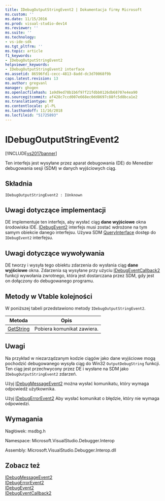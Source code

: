 ```yaml
---
title: IDebugOutputStringEvent2 | Dokumentacja firmy Microsoft
ms.custom: ''
ms.date: 11/15/2016
ms.prod: visual-studio-dev14
ms.reviewer: ''
ms.suite: ''
ms.technology:
- vs-ide-sdk
ms.tgt_pltfrm: ''
ms.topic: article
f1_keywords:
- IDebugOutputStringEvent2
helpviewer_keywords:
- IDebugOutputStringEvent2 interface
ms.assetid: 86596fd1-cecc-4813-8add-dc3d70068f9b
caps.latest.revision: 13
ms.author: gregvanl
manager: ghogen
ms.openlocfilehash: 1a9d9ed78b1b6f97f21fdbb0126db68707e4ea90
ms.sourcegitcommit: af428c7ccd007e668ec0dd8697c88fc5d8bca1e2
ms.translationtype: MT
ms.contentlocale: pl-PL
ms.lasthandoff: 11/16/2018
ms.locfileid: "51725893"
---
```

# <a name="idebugoutputstringevent2"></a>IDebugOutputStringEvent2
[!INCLUDE[vs2017banner](../../../includes/vs2017banner.md)]

Ten interfejs jest wysyłane przez aparat debugowania (DE) do Menedżer debugowania sesji (SDM) w danych wyjściowych ciąg.  
  
## <a name="syntax"></a>Składnia  
  
```  
IDebugOutputStringEvent2 : IUnknown  
```  
  
## <a name="notes-for-implementers"></a>Uwagi dotyczące implementacji  
 DE implementuje ten interfejs, aby wysłać ciąg **dane wyjściowe** okna środowiska IDE. [IDebugEvent2](../../../extensibility/debugger/reference/idebugevent2.md) interfejs musi zostać wdrożone na tym samym obiekcie danego interfejsu. Używa SDM [QueryInterface](http://msdn.microsoft.com/library/62fce95e-aafa-4187-b50b-e6611b74c3b3) dostęp do `IDebugEvent2` interfejsu.  
  
## <a name="notes-for-callers"></a>Uwagi dotyczące wywoływania  
 DE tworzy i wysyła tego obiektu zdarzenia do wysłania ciąg **dane wyjściowe** okna. Zdarzenia są wysyłane przy użyciu [IDebugEventCallback2](../../../extensibility/debugger/reference/idebugeventcallback2.md) funkcji wywołania zwrotnego, która jest dostarczana przez SDM, gdy jest on dołączony do debugowanego programu.  
  
## <a name="methods-in-vtable-order"></a>Metody w Vtable kolejności  
 W poniższej tabeli przedstawiono metody `IDebugOutputStringEvent2`.  
  
|Metoda|Opis|  
|------------|-----------------|  
|[GetString](../../../extensibility/debugger/reference/idebugoutputstringevent2-getstring.md)|Pobiera komunikat zawiera.|  
  
## <a name="remarks"></a>Uwagi  
 Na przykład w niezarządzanym kodzie ciągów jako dane wyjściowe mogą pochodzić debugowanego wysyła ciąg do Win32 `OutputDebugString` funkcji. Ten ciąg jest przechwycony przez DE i wysłane na SDM jako `IDebugOutputStringEvent2` zdarzeń.  
  
 Użyj [IDebugMessageEvent2](../../../extensibility/debugger/reference/idebugmessageevent2.md) można wysłać komunikatu, który wymaga odpowiedź użytkownika.  
  
 Użyj [IDebugErrorEvent2](../../../extensibility/debugger/reference/idebugerrorevent2.md) Aby wysłać komunikat o błędzie, który nie wymaga odpowiedzi.  
  
## <a name="requirements"></a>Wymagania  
 Nagłówek: msdbg.h  
  
 Namespace: Microsoft.VisualStudio.Debugger.Interop  
  
 Assembly: Microsoft.VisualStudio.Debugger.Interop.dll  
  
## <a name="see-also"></a>Zobacz też  
 [IDebugMessageEvent2](../../../extensibility/debugger/reference/idebugmessageevent2.md)   
 [IDebugErrorEvent2](../../../extensibility/debugger/reference/idebugerrorevent2.md)   
 [IDebugEvent2](../../../extensibility/debugger/reference/idebugevent2.md)   
 [IDebugEventCallback2](../../../extensibility/debugger/reference/idebugeventcallback2.md)

